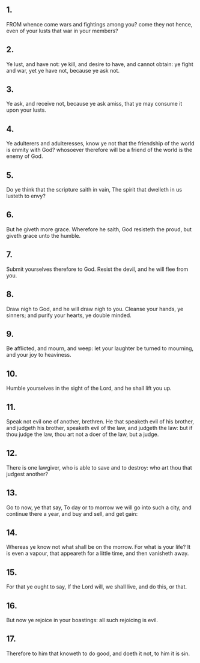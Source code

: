 ## 1.
FROM whence come wars and fightings among you? come they not hence, even of your lusts that war in your members?
## 2.
Ye lust, and have not: ye kill, and desire to have, and cannot obtain: ye fight and war, yet ye have not, because ye ask not.
## 3.
Ye ask, and receive not, because ye ask amiss, that ye may consume it upon your lusts.
## 4.
Ye adulterers and adulteresses, know ye not that the friendship of the world is enmity with God? whosoever therefore will be a friend of the world is the enemy of God.
## 5.
Do ye think that the scripture saith in vain, The spirit that dwelleth in us lusteth to envy?
## 6.
But he giveth more grace. Wherefore he saith, God resisteth the proud, but giveth grace unto the humble.
## 7.
Submit yourselves therefore to God. Resist the devil, and he will flee from you.
## 8.
Draw nigh to God, and he will draw nigh to you. Cleanse your hands, ye sinners; and purify your hearts, ye double minded.
## 9.
Be afflicted, and mourn, and weep: let your laughter be turned to mourning, and your joy to heaviness.
## 10.
Humble yourselves in the sight of the Lord, and he shall lift you up.
## 11.
Speak not evil one of another, brethren. He that speaketh evil of his brother, and judgeth his brother, speaketh evil of the law, and judgeth the law: but if thou judge the law, thou art not a doer of the law, but a judge.
## 12.
There is one lawgiver, who is able to save and to destroy: who art thou that judgest another?
## 13.
Go to now, ye that say, To day or to morrow we will go into such a city, and continue there a year, and buy and sell, and get gain:
## 14.
Whereas ye know not what shall be on the morrow. For what is your life? It is even a vapour, that appeareth for a little time, and then vanisheth away.
## 15.
For that ye ought to say, If the Lord will, we shall live, and do this, or that.
## 16.
But now ye rejoice in your boastings: all such rejoicing is evil.
## 17.
Therefore to him that knoweth to do good, and doeth it not, to him it is sin.
